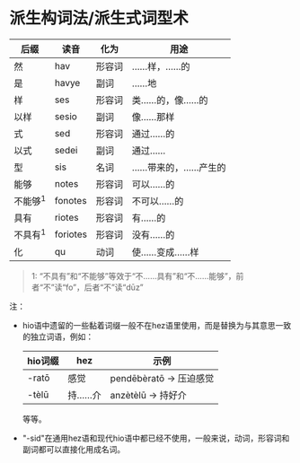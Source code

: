 # 派生构词法/派生式词型术

|后缀|读音|化为|用途|
|-|-|-|-|
|然|hav|形容词|……样，……的|
|是|havye|副词|……地|
|样|ses|形容词|类……的，像……的|
|以样|sesio|副词|像……那样|
|式|sed|形容词|通过……的|
|以式|sedei|副词|通过……|
|型|sis|名词|……带来的，……产生的|
|能够|notes|形容词|可以……的|
|不能够<sup>1</sup>|fonotes|形容词|不可以……的|
|具有|riotes|形容词|有……的|
|不具有<sup>1</sup>|foriotes|形容词|没有……的|
|化|qu|动词|使……变成……样|

> 1: “不具有”和“不能够”等效于“不……具有”和“不……能够”，前者“不”读“fo”，后者“不”读“dūz”

注：

 - hio语中遗留的一些黏着词缀一般不在hez语里使用，而是替换为与其意思一致的独立词语，例如：

    |hio词缀|hez|示例|
    |-|-|-|
    |-ratō|感觉|pendēbèratō -> 压迫感觉|
    |-tèlū|持……介|anzètèlū -> 持好介|

    等等。

 - "-sid"在通用hez语和现代hio语中都已经不使用，一般来说，动词，形容词和副词都可以直接化用成名词。